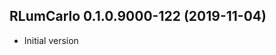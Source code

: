 




<!-- NEWS.md was auto-generated by NEWS.Rmd. Please DO NOT edit by hand!-->

## RLumCarlo 0.1.0.9000-122 (2019-11-04)

  - Initial version
